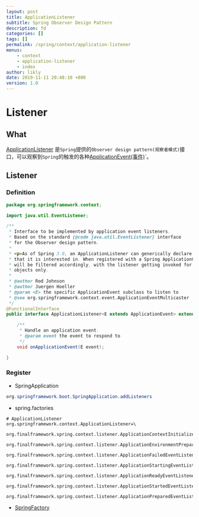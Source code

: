 ```yaml
---
layout: post
title: ApplicationListener
subtitle: Spring Observer Design Pattern
description: fd
categories: []
tags: []
permalink: /spring/context/application-listener
menus:
    - context
    - application-listener
    - index
author: likly
date: 2019-11-11 20:48:10 +800
version: 1.0
---
```


# Listener

## What

[ApplicationListener](https://github.com/spring-projects/spring-framework/blob/master/spring-context/src/main/java/org/springframework/context/ApplicationListener.java)
是`Spring`提供的`Observer design pattern(观察者模式)`接口，可以观察到`Spring`的触发的各种[ApplicationEvent(事件)](https://github.com/spring-projects/spring-framework/blob/master/spring-context/src/main/java/org/springframework/context/ApplicationEvent.java)`。

## Listener

### Definition

```java
package org.springframework.context;

import java.util.EventListener;

/**
 * Interface to be implemented by application event listeners.
 * Based on the standard {@code java.util.EventListener} interface
 * for the Observer design pattern.
 *
 * <p>As of Spring 3.0, an ApplicationListener can generically declare the event type
 * that it is interested in. When registered with a Spring ApplicationContext, events
 * will be filtered accordingly, with the listener getting invoked for matching event
 * objects only.
 *
 * @author Rod Johnson
 * @author Juergen Hoeller
 * @param <E> the specific ApplicationEvent subclass to listen to
 * @see org.springframework.context.event.ApplicationEventMulticaster
 */
@FunctionalInterface
public interface ApplicationListener<E extends ApplicationEvent> extends EventListener {

	/**
	 * Handle an application event.
	 * @param event the event to respond to
	 */
	void onApplicationEvent(E event);

}

```

### Register

* SpringApplication

```java
org.springframework.boot.SpringApplication.addListeners
```

* spring.factories

```properties
# ApplicationListener
org.springframework.context.ApplicationListener=\
            org.finalframework.spring.context.listener.ApplicationContextInitializedEventListener,\
            org.finalframework.spring.context.listener.ApplicationEnvironmentPreparedEventListener,\
            org.finalframework.spring.context.listener.ApplicationFailedEventListener,\
            org.finalframework.spring.context.listener.ApplicationStartingEventListener,\
            org.finalframework.spring.context.listener.ApplicationReadyEventListener,\
            org.finalframework.spring.context.listener.ApplicationStartedEventListener,\
            org.finalframework.spring.context.listener.ApplicationPreparedEventListener
```

* [SpringFactory](../../../_framework/coding/spring/factory.md)
